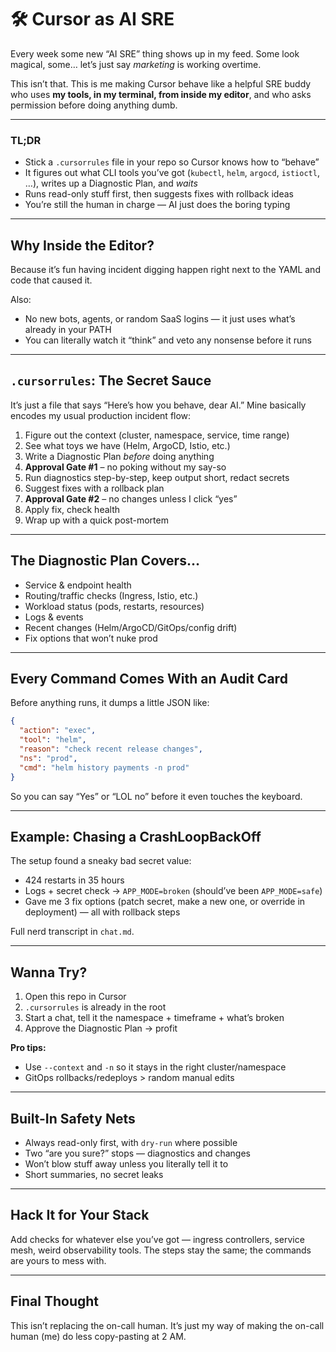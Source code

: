# 🛠 Cursor as AI SRE

Every week some new “AI SRE” thing shows up in my feed.
Some look magical, some… let’s just say _marketing_ is working overtime.

This isn’t that.
This is me making Cursor behave like a helpful SRE buddy who uses **my tools, in my terminal, from inside my editor**, and who asks permission before doing anything dumb.

---

### TL;DR

- Stick a `.cursorrules` file in your repo so Cursor knows how to “behave”
- It figures out what CLI tools you’ve got (`kubectl`, `helm`, `argocd`, `istioctl`, …), writes up a Diagnostic Plan, and _waits_
- Runs read-only stuff first, then suggests fixes with rollback ideas
- You’re still the human in charge — AI just does the boring typing

---

## Why Inside the Editor?

Because it’s fun having incident digging happen right next to the YAML and code that caused it.

Also:

- No new bots, agents, or random SaaS logins — it just uses what’s already in your PATH
- You can literally watch it “think” and veto any nonsense before it runs

---

## `.cursorrules`: The Secret Sauce

It’s just a file that says “Here’s how you behave, dear AI.”
Mine basically encodes my usual production incident flow:

1. Figure out the context (cluster, namespace, service, time range)
2. See what toys we have (Helm, ArgoCD, Istio, etc.)
3. Write a Diagnostic Plan _before_ doing anything
4. **Approval Gate #1** – no poking without my say-so
5. Run diagnostics step-by-step, keep output short, redact secrets
6. Suggest fixes with a rollback plan
7. **Approval Gate #2** – no changes unless I click “yes”
8. Apply fix, check health
9. Wrap up with a quick post-mortem

---

## The Diagnostic Plan Covers…

- Service & endpoint health
- Routing/traffic checks (Ingress, Istio, etc.)
- Workload status (pods, restarts, resources)
- Logs & events
- Recent changes (Helm/ArgoCD/GitOps/config drift)
- Fix options that won’t nuke prod

---

## Every Command Comes With an Audit Card

Before anything runs, it dumps a little JSON like:

```json
{
  "action": "exec",
  "tool": "helm",
  "reason": "check recent release changes",
  "ns": "prod",
  "cmd": "helm history payments -n prod"
}
```

So you can say “Yes” or “LOL no” before it even touches the keyboard.

---

## Example: Chasing a CrashLoopBackOff

The setup found a sneaky bad secret value:

- 424 restarts in 35 hours
- Logs + secret check → `APP_MODE=broken` (should’ve been `APP_MODE=safe`)
- Gave me 3 fix options (patch secret, make a new one, or override in deployment) — all with rollback steps

Full nerd transcript in `chat.md`.

---

## Wanna Try?

1. Open this repo in Cursor
2. `.cursorrules` is already in the root
3. Start a chat, tell it the namespace + timeframe + what’s broken
4. Approve the Diagnostic Plan → profit

**Pro tips:**

- Use `--context` and `-n` so it stays in the right cluster/namespace
- GitOps rollbacks/redeploys > random manual edits

---

## Built-In Safety Nets

- Always read-only first, with `dry-run` where possible
- Two “are you sure?” stops — diagnostics and changes
- Won’t blow stuff away unless you literally tell it to
- Short summaries, no secret leaks

---

## Hack It for Your Stack

Add checks for whatever else you’ve got — ingress controllers, service mesh, weird observability tools.
The steps stay the same; the commands are yours to mess with.

---

## Final Thought

This isn’t replacing the on-call human.
It’s just my way of making the on-call human (me) do less copy-pasting at 2 AM.

